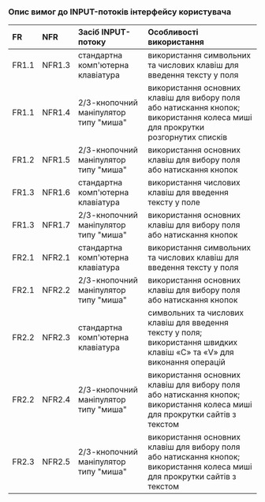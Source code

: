 ### Опис вимог до INPUT-потоків інтерфейсу користувача

|FR|NFR|Засіб INPUT-потоку|Особливості використання|
|:-|:-|:-|:-|
|FR1.1|NFR1.3|стандартна комп'ютерна клавіатура|використання символьних та числових клавіш для введення тексту у поля|
|FR1.1|NFR1.4|2/3-кнопочний маніпулятор типу "миша"|використання основних клавіш для вибору поля або натискання кнопок; використання колеса миші для прокрутки розгорнутих списків|
|FR1.2|NFR1.5|2/3-кнопочний маніпулятор типу "миша"|використання основних клавіш для вибору поля або натискання кнопок|
|FR1.3|NFR1.6|стандартна комп'ютерна клавіатура|використання числових клавіш для введення тексту у поле|
|FR1.3|NFR1.7|2/3-кнопочний маніпулятор типу "миша"|використання основних клавіш для вибору поля або натискання кнопок|
|FR2.1|NFR2.1|стандартна комп'ютерна клавіатура|використання символьних та числових клавіш для введення тексту у поля|
|FR2.1|NFR2.2|2/3-кнопочний маніпулятор типу "миша"|використання основних клавіш для вибору поля або натискання кнопок|
|FR2.2|NFR2.3|стандартна комп'ютерна клавіатура|символьних та числових клавіш для введення тексту у поля; використання швидких клавіш «С» та «V» для виконання операцій|
|FR2.2|NFR2.4|2/3-кнопочний маніпулятор типу "миша"|використання основних клавіш для вибору поля або натискання кнопок; використання колеса миші для прокрутки сайтів з текстом|
|FR2.3|NFR2.5|2/3-кнопочний маніпулятор типу "миша"|використання основних клавіш для вибору поля або натискання кнопок; використання колеса миші для прокрутки сайтів з текстом|
